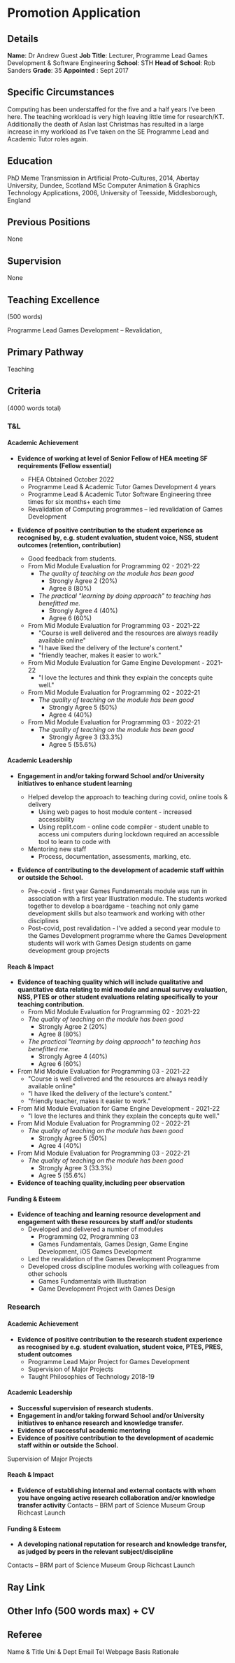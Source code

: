 # Promotion Application

## Details

**Name**: Dr Andrew Guest
**Job Title**: Lecturer, Programme Lead Games Development & Software Engineering
**School**: STH
**Head of School**: Rob Sanders
**Grade**: 35
**Appointed** : Sept 2017

## Specific Circumstances

Computing has been understaffed for the five and a half years I’ve been here. The teaching workload is very high leaving little time for research/KT. Additionally the death of Aslan last Christmas has resulted in a large increase in my workload as I’ve taken on the SE Programme Lead and Academic Tutor roles again.

## Education

PhD Meme Transmission in Artificial Proto-Cultures, 2014, Abertay University, Dundee, Scotland
MSc Computer Animation & Graphics Technology Applications, 2006, University of Teesside, Middlesborough, England

## Previous Positions

None

## Supervision
 
None

## Teaching Excellence
(500 words)

Programme Lead Games Development – Revalidation, 
## Primary Pathway
Teaching

## Criteria 

(4000 words total)

### T&L

#### Academic Achievement

* **Evidence of working at level of Senior Fellow of HEA meeting SF requirements (Fellow essential)**
  * FHEA Obtained October 2022
  * Programme Lead & Academic Tutor Games Development 4 years
  * Programme Lead & Academic Tutor Software Engineering three times for six months+ each time
  * Revalidation of Computing programmes – led revalidation of Games Development

* **Evidence of positive contribution to the student experience as recognised by, e.g. student evaluation, student voice, NSS, student outcomes (retention, contribution)**
  * Good feedback from students.
  * From Mid Module Evaluation for Programming 02 - 2021-22
    * *The quality of teaching on the module has been good*
      * Strongly Agree 2 (20%)
      * Agree 8 (80%)
    * *The practical "learning by doing approach" to teaching has benefitted me.*
      * Strongly Agree 4 (40%)
      * Agree 6 (60%)
  * From Mid Module Evaluation for Programming 03 - 2021-22
    * "Course is well delivered and the resources are always readily available online"
    * "I have liked the delivery of the lecture's content."
    * "friendly teacher, makes it easier to work."
  * From Mid Module Evaluation for Game Engine Development - 2021-22
    * "I love the lectures and think they explain the concepts quite well."
  * From Mid Module Evaluation for Programming 02 - 2022-21
    * *The quality of teaching on the module has been good*
      * Strongly Agree 5 (50%)
      * Agree 4 (40%)
  * From Mid Module Evaluation for Programming 03 - 2022-21
    * *The quality of teaching on the module has been good*
      * Strongly Agree 3 (33.3%)
      * Agree 5 (55.6%)

#### Academic Leadership

* **Engagement in and/or taking forward School and/or University initiatives to enhance student learning**
  * Helped develop the approach to teaching during covid, online tools & delivery 
    * Using web pages to host module content - increased accessibility
    * Using replit.com - online code compiler - student unable to access uni computers during lockdown required an accessible tool to learn to code with
  * Mentoring new staff
    * Process, documentation, assessments, marking, etc.

* **Evidence of contributing to the development of academic staff within or outside the School.**
  * Pre-covid - first year Games Fundamentals module was run in association with a first year Illustration module. The students worked together to develop a boardgame - teaching not only game development skills but also teamwork and working with other disciplines
  * Post-covid, post revalidation - I've added a second year module to the Games Development programme where the Games Development students will work with Games Design students on game development group projects

#### Reach & Impact

* **Evidence of teaching quality which will include qualitative and quantitative data relating to mid module and annual survey evaluation, NSS, PTES or other student evaluations relating specifically to your teaching contribution.**
  * From Mid Module Evaluation for Programming 02 - 2021-22
  * *The quality of teaching on the module has been good*
    * Strongly Agree 2 (20%)
    * Agree 8 (80%)
  * *The practical "learning by doing approach" to teaching has benefitted me.*
    * Strongly Agree 4 (40%)
    * Agree 6 (60%)
* From Mid Module Evaluation for Programming 03 - 2021-22
  * "Course is well delivered and the resources are always readily available online"
  * "I have liked the delivery of the lecture's content."
  * "friendly teacher, makes it easier to work."
* From Mid Module Evaluation for Game Engine Development - 2021-22
  * "I love the lectures and think they explain the concepts quite well."
* From Mid Module Evaluation for Programming 02 - 2022-21
  * *The quality of teaching on the module has been good*
    * Strongly Agree 5 (50%)
    * Agree 4 (40%)
* From Mid Module Evaluation for Programming 03 - 2022-21
  * *The quality of teaching on the module has been good*
    * Strongly Agree 3 (33.3%)
    * Agree 5 (55.6%)
* **Evidence of teaching quality,including peer observation**


#### Funding & Esteem

* **Evidence of teaching and learning resource development and engagement with these resources by staff and/or students**
  * Developed and delivered a number of modules
    * Programming 02, Programming 03
    * Games Fundamentals, Games Design, Game Engine Development, iOS Games Development
  * Led the revalidation of the Games Development Programme
  * Developed cross discipline modules working with colleagues from other schools
    * Games Fundamentals with Illustration
    * Game Development Project with Games Design

### Research

#### Academic Achievement

* **Evidence of positive contribution to the research student experience as recognised by e.g. student evaluation, student voice, PTES, PRES, student outcomes**
  * Programme Lead Major Project for Games Development
  * Supervision of Major Projects
  * Taught Philosophies of Technology 2018-19

#### Academic Leadership

* **Successful supervision of research students.**
* **Engagement in and/or taking forward School and/or University initiatives to enhance research and knowledge transfer.**
* **Evidence of successful academic mentoring**
* **Evidence of positive contribution to the development of academic staff within or outside the School.**


Supervision of Major Projects

#### Reach & Impact

* **Evidence of establishing internal and external contacts with whom you have ongoing active research collaboration and/or knowledge transfer activity** 
Contacts – BRM part of Science Museum Group
Richcast Launch

#### Funding & Esteem

* **A developing national reputation for research and knowledge transfer, as judged by peers in the relevant subject/discipline**

Contacts – BRM part of Science Museum Group
Richcast Launch

## Ray Link

## Other Info (500 words max) + CV

## Referee
Name & Title
Uni & Dept
Email
Tel
Webpage
Basis
Rationale
